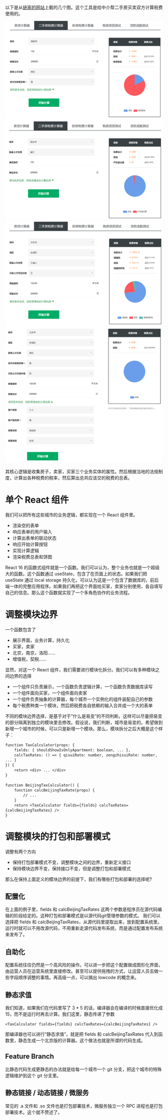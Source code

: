 以下是从[链家的网站](https://sz.lianjia.com/tool/esfsf/)上截的几个图。这个工具是给中介帮二手房买卖双方计算税费使用的。

![luoyang](./luoyang.png)
![nanjing](./nanjing.png)
![beijing](./beijing.png)
![beijing2](./beijing2.png)

其核心逻辑是收集房子，卖家，买家三个业务实体的属性。然后根据当地的法规制度，计算出各种税费的税率，然后算出总共应该交的税费的总表。

# 单个 React 组件

我们可以把所有这些城市的业务逻辑，都实现在一个 React 组件里。

* 渲染空的表单
* 响应表单的用户输入
* 计算出表单的联动状态
* 响应开始计算按钮
* 实现计算逻辑
* 渲染税费总表和饼图

React 16 的函数式组件就是一个函数。我们可以认为，整个业务也就是一个超级大的函数。这个函数通过 useState，包含了在页面上的状态。如果我们把 useState 通过 local storage 持久化，可以认为这是一个包含了数据库的，前后端一体的完整应用程序。如果我们再把这个界面给买家，卖家分别使用，各自填写自己的信息。那么这个函数就实现了一个多角色协作的业务流程。

# 调整模块边界

一个函数包含了

* 展示界面，业务计算，持久化
* 买家，卖家
* 北京，南京，洛阳……
* 增值税，契税……

显然，对这一个 React 组件，我们需要进行模块化拆分。我们可以有多种模块之间边界的选择

* 一个组件只负责展示，一个函数负责逻辑计算，一个函数负责数据库读写
* 一个组件面向买家，一个组件面向卖家
* 一个组件负责抽象的计算器，每个城市一个实例化的组件装配自己的参数
* 每个税费种类一个模块，然后把税费各自依赖的输入合并成一个大的表单

不同的模块边界选择，是基于对于“什么是易变”的不同判断。这样可以尽量把易变的部分隔离到独立的模块里去修改。假设说，我们判断，城市是易变的。希望做到新增一个城市的时候，可以只是新增一个模块。那么，模块拆分之后大概是这个样子：

```tsx
function TaxCalculator(props: {
    fields: { shouldShowIsOnlyApartment: boolean, ... },
    calcTaxRates: () => { qisuiRate: number, zengzhisuiRate: number, ... }
}) {
    return <div> ... </div>
}

function BeijingTaxCalculator() {
    function calcBeijingTaxRate(props) {
        // ...
    }
    return <TaxCalculator fields={fields} calcTaxRates={calcBeijingTaxRates} />
}
```

# 调整模块的打包和部署模式

调整有两个方向

* 保持打包部署模式不变，调整模块之间的边界，重新定义接口
* 保持模块边界不变，保持接口不变，但是调整打包和部署模式

那么在保持上面定义的模块边界的前提下，我们有哪些打包和部署的选择呢?

## 配置化

在上面的例子里，fields 和 calcBeijingTaxRates 这两个参数是程序员在源代码编辑的阶段给定的。这种打包和部署模式是以源代码git管理参数的模式。
我们可以选择把 fields 和 calcBeijingTaxRates，从源代码里提取出来，放到配置系统里。运行时就可以不用改源代码，不用重新走源代码发布系统，而是通过配置发布系统来发布了。

## 自助化

配置系统往往仍然是一个高风险的操作。可以进一步把这个配置做成图形化界面，由运营人员在运营系统里直接修改。甚至可以提供拖拽的方式，让运营人员去做一些字段顺序调整的事情。再高级一点，可以搞出 lowcode 的概念来。

## 静态求值

我们知道，如果我们在代码里写了 3 * 5 的话，编译器会在编译的时候直接优化成15，而不是运行时再去计算。我们这里，静态传递了参数

```tsx
<TaxCalculator fields={fields} calcTaxRates={calcBeijingTaxRates} />
```

那编译器也可以进行“静态求值”，就是把 fields 和 calcBeijingTaxRates 代入到函数里，静态生成一个北京版的计算器。这个做法也就是所谓的代码生成。

## Feature Branch

比静态代码生成更静态的办法就是给每一个城市一个 git 分支，把这个城市的特殊逻辑维护到这个 git 分支里。

## 静态链接 / 动态链接 / 微服务

常见的 .a 文件和 .so 文件也是打包部署技术，微服务独立一个 RPC 进程也是打包部署技术。这个就不赘述了。
